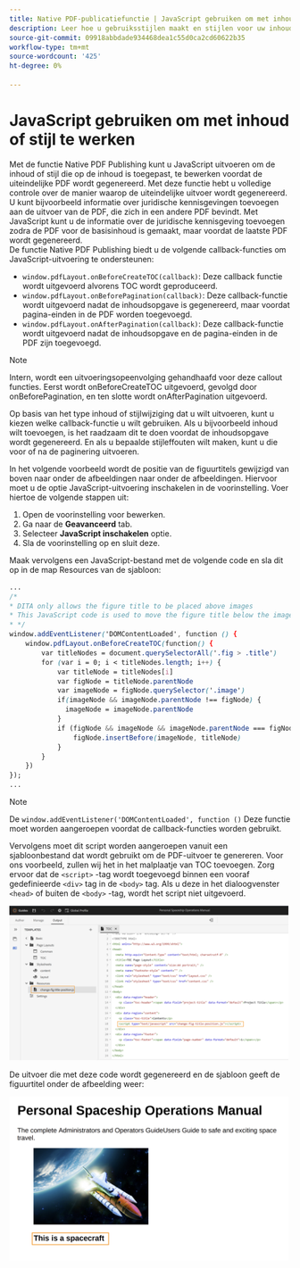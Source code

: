```yaml
---
title: Native PDF-publicatiefunctie | JavaScript gebruiken om met inhoud of stijl te werken
description: Leer hoe u gebruiksstijlen maakt en stijlen voor uw inhoud maakt.
source-git-commit: 09918abbdade934468dea1c55d0ca2cd60622b35
workflow-type: tm+mt
source-wordcount: '425'
ht-degree: 0%

---
```



# JavaScript gebruiken om met inhoud of stijl te werken

Met de functie Native PDF Publishing kunt u JavaScript uitvoeren om de inhoud of stijl die op de inhoud is toegepast, te bewerken voordat de uiteindelijke PDF wordt gegenereerd. Met deze functie hebt u volledige controle over de manier waarop de uiteindelijke uitvoer wordt gegenereerd. U kunt bijvoorbeeld informatie over juridische kennisgevingen toevoegen aan de uitvoer van de PDF, die zich in een andere PDF bevindt. Met JavaScript kunt u de informatie over de juridische kennisgeving toevoegen zodra de PDF voor de basisinhoud is gemaakt, maar voordat de laatste PDF wordt gegenereerd.\
De functie Native PDF Publishing biedt u de volgende callback-functies om JavaScript-uitvoering te ondersteunen:

* `window.pdfLayout.onBeforeCreateTOC(callback)`: Deze callback functie wordt uitgevoerd alvorens TOC wordt geproduceerd.
* `window.pdfLayout.onBeforePagination(callback)`: Deze callback-functie wordt uitgevoerd nadat de inhoudsopgave is gegenereerd, maar voordat pagina-einden in de PDF worden toegevoegd.
* `window.pdfLayout.onAfterPagination(callback)`: Deze callback-functie wordt uitgevoerd nadat de inhoudsopgave en de pagina-einden in de PDF zijn toegevoegd.

>[!NOTE]
>
>Intern, wordt een uitvoeringsopeenvolging gehandhaafd voor deze callout functies. Eerst wordt onBeforeCreateTOC uitgevoerd, gevolgd door onBeforePagination, en ten slotte wordt onAfterPagination uitgevoerd.

Op basis van het type inhoud of stijlwijziging dat u wilt uitvoeren, kunt u kiezen welke callback-functie u wilt gebruiken. Als u bijvoorbeeld inhoud wilt toevoegen, is het raadzaam dit te doen voordat de inhoudsopgave wordt gegenereerd. En als u bepaalde stijleffouten wilt maken, kunt u die voor of na de paginering uitvoeren.

In het volgende voorbeeld wordt de positie van de figuurtitels gewijzigd van boven naar onder de afbeeldingen naar onder de afbeeldingen. Hiervoor moet u de optie JavaScript-uitvoering inschakelen in de voorinstelling. Voer hiertoe de volgende stappen uit:

1. Open de voorinstelling voor bewerken.
1. Ga naar de **Geavanceerd** tab.
1. Selecteer **JavaScript inschakelen** optie.
1. Sla de voorinstelling op en sluit deze.

Maak vervolgens een JavaScript-bestand met de volgende code en sla dit op in de map Resources van de sjabloon:

```css
...
/*
* DITA only allows the figure title to be placed above images 
* This JavaScript code is used to move the figure title below the image
* */
window.addEventListener('DOMContentLoaded', function () {
    window.pdfLayout.onBeforeCreateTOC(function() {
        var titleNodes = document.querySelectorAll('.fig > .title')
        for (var i = 0; i < titleNodes.length; i++) {
            var titleNode = titleNodes[i]
            var figNode = titleNode.parentNode
            var imageNode = figNode.querySelector('.image')
            if(imageNode && imageNode.parentNode !== figNode) {
              imageNode = imageNode.parentNode
            }
            if (figNode && imageNode && imageNode.parentNode === figNode) {
                figNode.insertBefore(imageNode, titleNode)
            }
        }
    })
});
...
```

>[!NOTE]
>
>De `window.addEventListener('DOMContentLoaded', function ()` Deze functie moet worden aangeroepen voordat de callback-functies worden gebruikt.

Vervolgens moet dit script worden aangeroepen vanuit een sjabloonbestand dat wordt gebruikt om de PDF-uitvoer te genereren. Voor ons voorbeeld, zullen wij het in het malplaatje van TOC toevoegen. Zorg ervoor dat de `<script>` -tag wordt toegevoegd binnen een vooraf gedefinieerde `<div>` tag in de `<body>` tag. Als u deze in het dialoogvenster `<head>` of buiten de `<body>` -tag, wordt het script niet uitgevoerd.

<img src="./assets/js-added-resources-template.png" width="500">

De uitvoer die met deze code wordt gegenereerd en de sjabloon geeft de figuurtitel onder de afbeelding weer:

<img src="./assets/fig-title-below-image.png" width="500">
